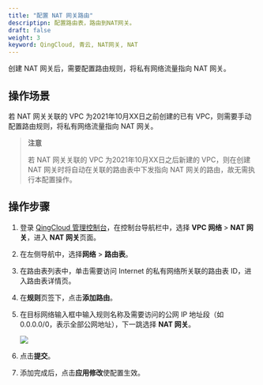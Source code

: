 ```yaml
---
title: "配置 NAT 网关路由"
descriptipn: 配置路由表，路由到NAT网关。
draft: false
weight: 3
keyword: QingCloud, 青云, NAT网关, NAT
---
```


创建 NAT 网关后，需要配置路由规则，将私有网络流量指向 NAT 网关。

## 操作场景

若 NAT 网关关联的 VPC 为2021年10月XX日之前创建的已有 VPC，则需要手动配置路由规则，将私有网络流量指向 NAT 网关。

> **注意**
>
> 若 NAT 网关关联的 VPC 为2021年10月XX日之后新建的 VPC，则在创建 NAT 网关时将自动在关联的路由表中下发指向 NAT 网关的路由，故无需执行本配置操作。

## 操作步骤

1. 登录 [QingCloud 管理控制台](https://console.qingcloud.com/login)，在控制台导航栏中，选择 **VPC 网络** > **NAT 网关**，进入 **NAT 网关**页面。

2. 在左侧导航中，选择**网络** > **路由表**。

3. 在路由表列表中，单击需要访问 Internet 的私有网络所关联的路由表 ID，进入路由表详情页。

4. 在**规则**页签下，点击**添加路由**。

5. 在目标网络输入框中输入规则名称及需要访问的公网 IP 地址段（如0.0.0.0/0，表示全部公网地址），下一跳选择 **NAT 网关**。

   ![](../../../_images/nat_route.png)

6. 点击**提交**。

7. 添加完成后，点击**应用修改**使配置生效。



